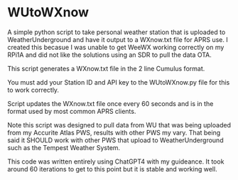 # WUtoWXnow
A simple python script to take personal weather station that is uploaded to WeatherUnderground and have it output to a WXnow.txt file for APRS use. I created this becasue I was unable to get WeeWX working correctly on my RPi1A and did not like the solutions using an SDR to pull the data OTA.

This script generates a WXnow.txt file in the 2 line Cumulus format.

You must add your Station ID and API key to the WUtoWXnow.py file for this to work correctly.

Script updates the WXnow.txt file once every 60 seconds and is in the format used by most common APRS clients.

Note this script was designed to pull data from WU that was being uploaded from my Accurite Atlas PWS, results with other PWS my vary. That being said it SHOULD work with other PWS that upload to WeatherUnderground such as the Tempest Weather System.

This code was written entirely using ChatGPT4 with my guideance. It took around 60 iterations to get to this point but it is stable and working well.
